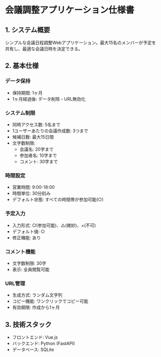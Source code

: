 # 会議調整アプリケーション仕様書

## 1. システム概要
シンプルな会議日程調整Webアプリケーション。最大15名のメンバーが予定を共有し、最適な会議日時を決定できる。

## 2. 基本仕様

### データ保持
- 保持期間: 1ヶ月
- 1ヶ月経過後: データ削除・URL無効化

### システム制限
- 同時アクセス数: 5名まで
- 1ユーザーあたりの会議作成数: 3つまで
- 候補日数: 最大15日間
- 文字数制限:
  - 会議名: 20字まで
  - 参加者名: 10字まで
  - コメント: 30字まで

### 時間設定
- 営業時間: 9:00-18:00
- 時間単位: 30分刻み
- デフォルト状態: すべての時間帯が参加可能(○)

### 予定入力
- 入力形式: ○(参加可能)、△(微妙)、×(不可)
- デフォルト値: ○
- 修正機能: あり

### コメント機能
- 文字数制限: 30字
- 表示: 全員閲覧可能

### URL管理
- 生成方式: ランダム文字列
- コピー機能: ワンクリックでコピー可能
- 有効期限: 作成から1ヶ月

## 3. 技術スタック
- フロントエンド: Vue.js
- バックエンド: Python (FastAPI)
- データベース: SQLite
